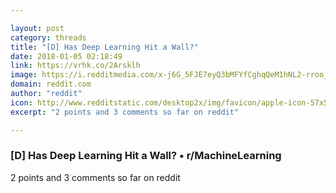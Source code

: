 ```yaml
---

layout: post
category: threads
title: "[D] Has Deep Learning Hit a Wall?"
date: 2018-01-05 02:18:49
link: https://vrhk.co/2Arsklh
image: https://i.redditmedia.com/x-j6G_5FJE7eyQ3bMFYfCghqQeM1hNL2-rroo_DRZaU.jpg?w=320&s=9228665ba296e651aa9b6efc129d57a8
domain: reddit.com
author: "reddit"
icon: http://www.redditstatic.com/desktop2x/img/favicon/apple-icon-57x57.png
excerpt: "2 points and 3 comments so far on reddit"

---
```


### [D] Has Deep Learning Hit a Wall? • r/MachineLearning

2 points and 3 comments so far on reddit